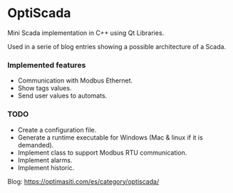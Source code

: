 # OptiScada
Mini Scada implementation in C++ using Qt Libraries.

Used in a serie of blog entries showing a possible architecture of a Scada.

### Implemented features
- Communication with Modbus Ethernet.
- Show tags values.
- Send user values to automats.

### TODO
- Create a configuration file.
- Generate a runtime executable for Windows (Mac & linux if it is demanded).
- Implement class to support Modbus RTU communication.
- Implement alarms.
- Implement historic.

Blog: https://optimasiti.com/es/category/optiscada/
